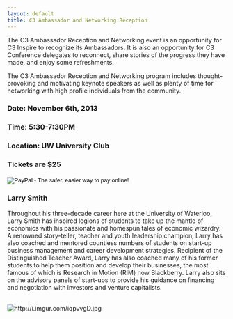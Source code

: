 ```yaml
---
layout: default
title: C3 Ambassador and Networking Reception
---
```

<p class="lead">The C3 Ambassador Reception and Networking event is an opportunity for C3 Inspire to recognize its Ambassadors. It is also an opportunity for C3 Conference delegates to reconnect, share stories of the progress they have made, and enjoy some refreshments.</p>
<p class="lead">The C3 Ambassador Reception and Networking program includes thought-provoking and motivating keynote speakers as well as plenty of time for networking with high profile individuals from the community.</p>
<div class="row text-center">
	<div class="col-md-7">
		<h3>Date: November 6th, 2013</h3>
		<h3>Time: 5:30-7:30PM</h3>
		<h3>Location: UW University Club</h3>
	</div>
	<div class="col-md-5">
		<h3>Tickets are $25</h3>
		<form action="https://www.paypal.com/cgi-bin/webscr" method="post" target="_top">
			<input type="hidden" name="cmd" value="_s-xclick">
			<input type="hidden" name="hosted_button_id" value="5VWAFB38XPQHU">
			<input type="image" src="https://www.paypalobjects.com/en_US/i/btn/btn_buynowCC_LG.gif" border="0" name="submit" alt="PayPal - The safer, easier way to pay online!">
			<img alt="" border="0" src="https://www.paypalobjects.com/en_US/i/scr/pixel.gif" width="1" height="1">
		</form>
	</div>
	<div class="clearfix"></div>
</div>

<h3>Larry Smith</h3>
<p>
	Throughout his three-decade career here at the University of Waterloo, Larry Smith has inspired legions of students to take up the mantle of economics with his passionate and homespun tales of economic wizardry. A renowned story-teller, teacher and youth leadership champion, Larry has also coached and mentored countless numbers of students on start-up business management and career development strategies. Recipient of the Distinguished Teacher Award, Larry has also coached many of his former students to help them position and develop their businesses, the most famous of which is Research in Motion (RIM) now Blackberry. Larry also sits on the advisory panels of start-ups to provide his guidance on financing and negotiation with investors and venture capitalists.
</p>

<br>

<div class="col-sm-3"></div>
<div class="col-sm-6">
	<img src="http://i.imgur.com/iqpvvgD.jpg" alt="http://i.imgur.com/iqpvvgD.jpg" class="img-responsive">
</div>
<div class="clearfix"></div>
